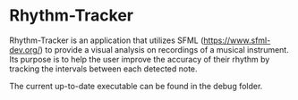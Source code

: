 # Rhythm-Tracker

Rhythm-Tracker is an application that utilizes SFML (https://www.sfml-dev.org/) to provide a visual analysis on recordings of a musical instrument. Its purpose is to help the user improve the accuracy of their rhythm by tracking the intervals between each detected note.

The current up-to-date executable can be found in the debug folder.
